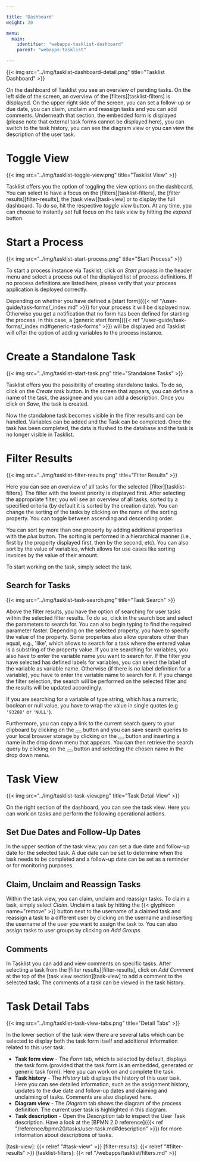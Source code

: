 ```yaml
---

title: 'Dashboard'
weight: 20

menu:
  main:
    identifier: "webapps-tasklist-dashboard"
    parent: "webapps-tasklist"

---
```


{{< img src="../img/tasklist-dashboard-detail.png" title="Tasklist Dashboard" >}}

On the dashboard of Tasklist you see an overview of pending tasks. On the left side of the screen, an overview of the [filters][tasklist-filters] is displayed. On the upper right side of the screen, you can set a follow-up or due date, you can claim, unclaim and reassign tasks and you can add comments. Underneath that section, the embedded form is displayed (please note that external task forms cannot be displayed here), you can switch to the task history, you can see the diagram view or you can view the description of the user task.


# Toggle View

{{< img src="../img/tasklist-toggle-view.png" title="Tasklist View" >}}

Tasklist offers you the option of toggling the view options on the dashboard. You can select to have a focus on the [filters][tasklist-filters], the [filter results][filter-results], the [task view][task-view] or to display the full dashboard. To do so, hit the respective *toggle view* button. At any time, you can choose to instantly set full focus on the task view by hitting the *expand* button.


# Start a Process

{{< img src="../img/tasklist-start-process.png" title="Start Process" >}}

To start a process instance via Tasklist, click on *Start process* in the header menu and select a process out of the displayed list of process definitions. If no process definitions are listed here, please verify that your process application is deployed correctly.

Depending on whether you have defined a [start form]({{< ref "/user-guide/task-forms/_index.md" >}}) for your process it will be displayed now. Otherwise you get a notification that no form has been defined for starting the process. In this case, a [generic start form]({{< ref "/user-guide/task-forms/_index.md#generic-task-forms" >}}) will be displayed and Tasklist will offer the option of adding variables to the process instance.


# Create a Standalone Task

{{< img src="../img/tasklist-start-task.png" title="Standalone Tasks" >}}

Tasklist offers you the possibility of creating standalone tasks. To do so, click on the *Create task* button. In the screen that appears, you can define a name of the task, the assignee and you can add a description. Once you click on *Save*, the task is created.

Now the standalone task becomes visible in the filter results and can be handled. Variables can be added and the Task can be completed. Once the task has been completed, the data is flushed to the database and the task is no longer visible in Tasklist.


# Filter Results

{{< img src="../img/tasklist-filter-results.png" title="Filter Results" >}}

Here you can see an overview of all tasks for the selected [filter][tasklist-filters]. The filter with the lowest priority is displayed first. After selecting the appropriate filter, you will see an overview of all tasks, sorted by a specified criteria (by default it is sorted by the creation date). You can change the sorting of the tasks by clicking on the name of the sorting property. You can toggle between ascending and descending order.

You can sort by more than one property by adding additional properties with the *plus* button. The sorting is performed in a hierarchical manner (i.e., first by the property displayed first, then by the second, etc). You can also sort by the value of variables, which allows for use cases like sorting invoices by the value of their amount.

To start working on the task, simply select the task.


## Search for Tasks

{{< img src="../img/tasklist-task-search.png" title="Task Search" >}}

Above the filter results, you have the option of searching for user tasks within the selected filter results. To do so, click in the search box and select the parameters to search for. You can also begin typing to find the required parameter faster. Depending on the selected property, you have to specify the value of the property. Some properties also allow operators other than equal, e.g., 'like', which allows to search for a task where the entered value is a substring of the property value. If you are searching for variables, you also have to enter the variable name you want to search for. If the filter you have selected has defined labels for variables, you can select the label of the variable as variable name. Otherwise (if there is no label definition for a variable), you have to enter the variable name to search for it. If you change the filter selection, the search will be performed on the selected filter and the results will be updated accordingly.

If you are searching for a variable of type string, which has a numeric, boolean or null value, you have to wrap the value in single quotes (e.g `'93288'` or `'NULL'`).

Furthermore, you can copy a link to the current search query to your clipboard by clicking on the <button class="btn btn-xs"><i class="glyphicon glyphicon-link"></i></button> button and you can save search queries to your local browser storage by clicking on the <button class="btn btn-xs"><i class="glyphicon glyphicon-floppy-disk"></i></button> button and inserting a name in the drop down menu that appears. You can then retrieve the search query by clicking on the <button class="btn btn-xs"><i class="glyphicon glyphicon-floppy-disk"></i></button> button and selecting the chosen name in the drop down menu.


# Task View

{{< img src="../img/tasklist-task-view.png" title="Task Detail View" >}}

On the right section of the dashboard, you can see the task view. Here you can work on tasks and perform the following operational actions.


## Set Due Dates and Follow-Up Dates

In the upper section of the task view, you can set a due date and follow-up date for the selected task. A due date can be set to determine when the task needs to be completed and a follow-up date can be set as a reminder or for monitoring purposes.


## Claim, Unclaim and Reassign Tasks

Within the task view, you can claim, unclaim and reassign tasks. To claim a task, simply select *Claim*. Unclaim a task by hitting the {{< glyphicon name="remove" >}} button next to the username of a claimed task and reassign a task to a different user by clicking on the username and inserting the username of the user you want to assign the task to. You can also assign tasks to user groups by clicking on *Add Groups*.


## Comments

In Tasklist you can add and view comments on specific tasks. After selecting a task from the [filter results][filter-results], click on *Add Comment* at the top of the [task view section][task-view] to add a comment to the selected task. The comments of a task can be viewed in the task history.


# Task Detail Tabs

{{< img src="../img/tasklist-task-view-tabs.png" title="Detail Tabs" >}}

In the lower section of the task view there are several tabs which can be selected to display both the task form itself and additional information related to this user task.

* **Task form view** - The *Form* tab, which is selected by default, displays the task form (provided that the task form is an embedded, generated or generic task form). Here you can work on and complete the task.
* **Task history** - The *History* tab displays the history of this user task. Here you can see detailed information, such as the assignment history, updates to the due date and follow-up dates and claiming and unclaiming of tasks. Comments are also displayed here.
* **Diagram view** - The *Diagram* tab shows the diagram of the process definition. The current user task is highlighted in this diagram.
* **Task description** - Open the *Description* tab to inspect the User Task description. Have a look at the [BPMN 2.0 reference]({{< ref "/reference/bpmn20/tasks/user-task.md#description" >}}) for more information about descriptions of tasks.


[task-view]: {{< relref "#task-view" >}}
[filter-results]: {{< relref "#filter-results" >}}
[tasklist-filters]: {{< ref "/webapps/tasklist/filters.md" >}}
